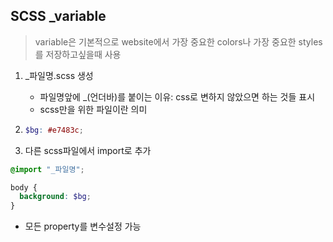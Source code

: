 ## SCSS \_variable

> variable은 기본적으로 website에서 가장 중요한 colors나 가장 중요한 styles를 저장하고싶을때 사용

1. \_파일명.scss 생성
   - 파일명앞에 \_(언더바)를 붙이는 이유: css로 변하지 않았으면 하는 것들 표시
   - scss만을 위한 파일이란 의미
2. ```scss
   $bg: #e7483c;
   ```

3. 다른 scss파일에서 import로 추가

```scss
@import "_파일명";

body {
  background: $bg;
}
```

- 모든 property를 변수설정 가능
